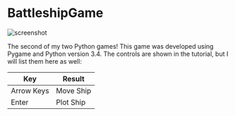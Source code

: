 # BattleshipGame

![screenshot](https://raw.github.com/DanSehayek/BattleshipGame/master/BattleshipGameplay.png)

The second of my two Python games! This game was developed using Pygame and Python version 3.4. 
The controls are shown in the tutorial, but I will list them here as well:

__Key__  | __Result__
------------- | -------------
Arrow Keys  | Move Ship
Enter  | Plot Ship

